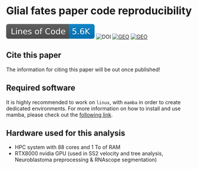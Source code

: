 # Glial fates paper code reproducibility
[![Line count](https://raw.githubusercontent.com/LouisFaure/glialfates_paper/linecount/badge.svg)](https://github.com/LouisFaure/glialfates_paper/actions/workflows/linecount.yml)
![DOI](https://img.shields.io/badge/DOI-unpublished-red)
[![GEO](https://img.shields.io/badge/SmartSeq2%20data-GSE201257-green)](https://www.ncbi.nlm.nih.gov/geo/query/acc.cgi?acc=GSE201257)
[![GEO](https://img.shields.io/badge/RNAscope%20data-10.6084/m9.figshare.19620102.v1-green)](https://figshare.com/articles/dataset/RNAscope_data/19620102)

## Cite this paper

The information for citing this paper will be out once published!

## Required software

It is highly recommended to work on `linux`, with `mamba` in order to create dedicated environments. For more information on how to install and use mamba, please check out the [following link](https://mamba.readthedocs.io/en/latest/installation.html).

## Hardware used for this analysis
* HPC system with 88 cores and 1 To of RAM
* RTX8000 nvidia GPU (used in SS2 velocity and tree analysis, Neuroblastoma preprocessing & RNAscope segmentation)
